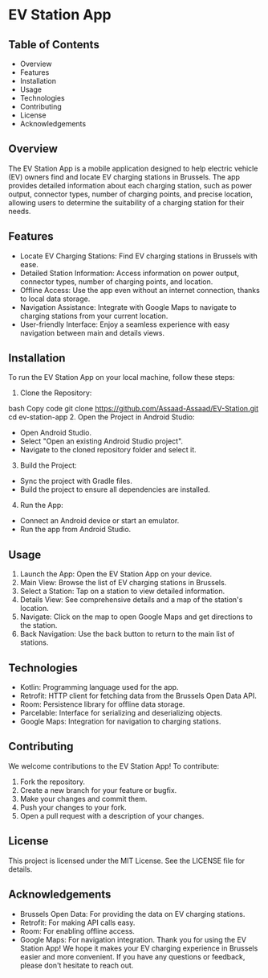 # EV Station App
## Table of Contents
- Overview
- Features
- Installation
- Usage
- Technologies
- Contributing
- License
- Acknowledgements
## Overview
The EV Station App is a mobile application designed to help electric vehicle (EV) owners find and locate EV charging stations in Brussels. The app provides detailed information about each charging station, such as power output, connector types, number of charging points, and precise location, allowing users to determine the suitability of a charging station for their needs.

## Features
- Locate EV Charging Stations: Find EV charging stations in Brussels with ease.
- Detailed Station Information: Access information on power output, connector types, number of charging points, and location.
- Offline Access: Use the app even without an internet connection, thanks to local data storage.
- Navigation Assistance: Integrate with Google Maps to navigate to charging stations from your current location.
- User-friendly Interface: Enjoy a seamless experience with easy navigation between main and details views.
## Installation
To run the EV Station App on your local machine, follow these steps:

1. Clone the Repository:

bash
Copy code
git clone https://github.com/Assaad-Assaad/EV-Station.git
cd ev-station-app
2. Open the Project in Android Studio:

- Open Android Studio.
- Select "Open an existing Android Studio project".
- Navigate to the cloned repository folder and select it.
3. Build the Project:

- Sync the project with Gradle files.
- Build the project to ensure all dependencies are installed.
4. Run the App:

- Connect an Android device or start an emulator.
- Run the app from Android Studio.
## Usage
1. Launch the App: Open the EV Station App on your device.
2. Main View: Browse the list of EV charging stations in Brussels.
3. Select a Station: Tap on a station to view detailed information.
4. Details View: See comprehensive details and a map of the station's location.
5. Navigate: Click on the map to open Google Maps and get directions to the station.
6. Back Navigation: Use the back button to return to the main list of stations.
## Technologies
- Kotlin: Programming language used for the app.
- Retrofit: HTTP client for fetching data from the Brussels Open Data API.
- Room: Persistence library for offline data storage.
- Parcelable: Interface for serializing and deserializing objects.
- Google Maps: Integration for navigation to charging stations.
## Contributing
We welcome contributions to the EV Station App! To contribute:

1. Fork the repository.
2. Create a new branch for your feature or bugfix.
3. Make your changes and commit them.
4. Push your changes to your fork.
5. Open a pull request with a description of your changes.
## License
This project is licensed under the MIT License. See the LICENSE file for details.

## Acknowledgements
- Brussels Open Data: For providing the data on EV charging stations.
- Retrofit: For making API calls easy.
- Room: For enabling offline access.
- Google Maps: For navigation integration.
Thank you for using the EV Station App! We hope it makes your EV charging experience in Brussels easier and more convenient. If you have any questions or feedback, please don't hesitate to reach out.
